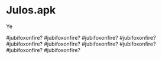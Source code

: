 # Julos.apk
Ye

#jubifoxonfire?
#jubifoxonfire?
#jubifoxonfire?
#jubifoxonfire?
#jubifoxonfire?
#jubifoxonfire?
#jubifoxonfire?
#jubifoxonfire?
#jubifoxonfire?
#jubifoxonfire?
